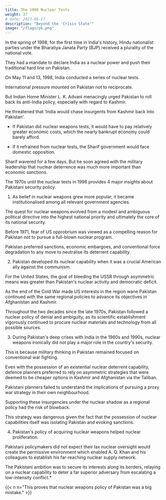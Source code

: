 ```yaml
---
title: The 1998 Nuclear Tests
weight: 37
# date: 2023-06-17
description: "Beyond the 'Crisis State'"
image: "/flags/pk.png"
---
```




In the spring of 1998, for the first time in India's history, Hindu nationalist parties under the Bharatiya Janata Party (BJP) received a plurality of the national vote.

They had a mandate to declare India as a nuclear power and push their traditional hard line on Pakistan. 

On May 11 and 13, 1998, India conducted a series of nuclear tests. 

<!-- As in 1974 the US response, after absorbing the initial shock, focused on how to prevent Pakistan from following suit.  -->

International pressure mounted on Pakistan not to reciprocate.

But Indian Home Minister L. K. Advani menacingly urged Pakistan to roll back its anti-India policy, especially with regard to Kashmir.

<!-- 'realise the change in the geo-strategic situation in the region,  -->

He threatened that 'India would chase insurgents from Kashmir back into Pakistan'.

- If Pakistan did nuclear weapons tests, it would have to pay relatively greater economic costs, which the nearly bankrupt economy could barely afford.

 <!-- stark choice. If it joined India in the international doghouse Islamabad would have to  -->
- If it refrained from nuclear tests, the Sharif government would face domestic opposition.

<!--  and also risk the erosion of its
nuclear deterrence.  -->

Sharif wavered for a few days. But he soon agreed with the military leadership that nuclear deterrence was much more important than economic sanctions.

<!-- Pakistan responded by ignoring the diplomatic
pressure, pulling out its own nuclear weapons, and conducting a reciprocal
series of nuclear explosive tests. -->

The 1970s until the nuclear tests in 1998 provides 4 major insights about Pakistani security policy.

1. As belief in nuclear weapons grew more popular, it became institutionalised among all relevant
government agencies. 

The quest for nuclear weapons evolved from a modest and ambiguous political directive into the highest national priority and ultimately the core of its national security.

<!-- The hallmark of that period was Pakistan's determination to stick to its nuclear objectives despite the certainty
of US sanctions.  -->

Before 1971, fear of US opprobrium was viewed as a compelling reason for Pakistan not to pursue a full-blown nuclear program. 

Pakistan preferred sanctions, economic embargoes, and conventional force degradation to any move to neutralise its deterrent capability.


2. Pakistan developed its nuclear capability when it was a crucial American ally against the communism. 

For the United States, the goal of bleeding the USSR through asymmetric means was greater than Pakistan's nuclear activity and democratic deficit.

As the end of the Cold War made US interests in the region wane Pakistan continued with the same
regional policies to advance its objectives in Afghanistan and Kashmir.

Throughout the two decades since the late 1970s, Pakistan followed a nuclear policy of denial and ambiguity, as its scientific establishment vigorously continued to procure nuclear materials and technology from all possible sources.


3. During Pakistan's deep crises with India in the 1980s and 1990s, nuclear weapons ironically did not play a major role in the country's security.

<!-- Despite all the trouble and hardship that Pakistan experienced to obtain nuclear weapons, they  calculus beyond enhancing a vague notion of deterrence  -->

This is because military thinking in Pakistan remained focused on conventional war fighting. 

Even with the possession of an existential nuclear deterrent capability, defence planners preferred to rely on asymmetric strategies that were deemed to be cheaper options in Kashmir and Afghanistan via the Taliban. 

Pakistani planners failed to understand the implications of pursuing a proxy war strategy in their own neighbourhood. 

Supporting these insurgencies under the nuclear shadow as a regional policy had the risk of blowback. 

This strategy was dangerous given the fact that the possession of nuclear capabilities itself was isolating Pakistan and evoking sanctions.


4. Pakistan's policy of acquiring nuclear weapons helped nuclear proliferation.

<!-- by any means had
an unprecedented consequence for   -->

Pakistani policymakers did not expect their lax nuclear oversight would create the permissive environment which enabled A. Q. Khan and his colleagues to establish his far-reaching nuclear supply network. 

The Pakistani ambition was to secure its interests along its borders, relaying on a nuclear capability to deter a far superior adversary from escalating a low-intensity conflict.*


{{< n n="This proves that nuclear weapons policy of Pakistan was a big mistake." >}}

<!-- Pakistan paid and
continues to pay a heavy price for following this policy. -->


